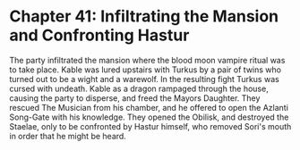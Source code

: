 # Chapter 41: Infiltrating the Mansion and Confronting Hastur

The party infiltrated the mansion where the blood moon vampire ritual was to take place. Kable was lured upstairs with Turkus by a pair of twins who turned out to be a wight and a warewolf. In the resulting fight Turkus was cursed with undeath. Kable as a dragon rampaged through the house, causing the party to disperse, and freed the Mayors Daughter. They rescued The Musician from his chamber, and he offered to open the Azlanti Song-Gate with his knowledge. They opened the Obilisk, and destroyed the Staelae, only to be confronted by Hastur himself, who removed Sori's mouth in order that he might be heard. 